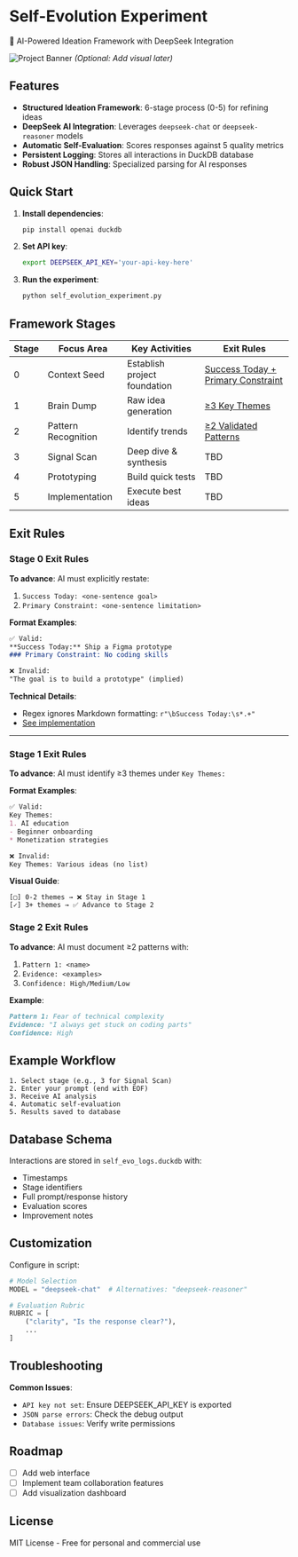 # Self-Evolution Experiment

🚀 AI-Powered Ideation Framework with DeepSeek Integration

![Project Banner](https://example.com/path/to/banner.png) *(Optional: Add visual later)*

## Features

- **Structured Ideation Framework**: 6-stage process (0-5) for refining ideas
- **DeepSeek AI Integration**: Leverages `deepseek-chat` or `deepseek-reasoner` models
- **Automatic Self-Evaluation**: Scores responses against 5 quality metrics
- **Persistent Logging**: Stores all interactions in DuckDB database
- **Robust JSON Handling**: Specialized parsing for AI responses

## Quick Start

1. **Install dependencies**:
   ```bash
   pip install openai duckdb
   ```

2. **Set API key**:
   ```bash
   export DEEPSEEK_API_KEY='your-api-key-here'
   ```

3. **Run the experiment**:
   ```bash
   python self_evolution_experiment.py
   ```

## Framework Stages

| Stage | Focus Area | Key Activities | Exit Rules |
|-------|------------|----------------|------------|
| 0 | Context Seed | Establish project foundation | [Success Today + Primary Constraint](#stage-0-exit-rules) |
| 1 | Brain Dump | Raw idea generation | [≥3 Key Themes](#stage-1-exit-rules) |
| 2 | Pattern Recognition | Identify trends | [≥2 Validated Patterns](#stage-2-exit-rules) |
| 3 | Signal Scan | Deep dive & synthesis | TBD |
| 4 | Prototyping | Build quick tests | TBD |
| 5 | Implementation | Execute best ideas | TBD |

## Exit Rules

### Stage 0 Exit Rules
**To advance**: AI must explicitly restate:
1. `Success Today: <one-sentence goal>`
2. `Primary Constraint: <one-sentence limitation>`

**Format Examples**:
```markdown
✅ Valid:
**Success Today:** Ship a Figma prototype
### Primary Constraint: No coding skills

❌ Invalid:
"The goal is to build a prototype" (implied)
```

**Technical Details**:
- Regex ignores Markdown formatting: `r"\bSuccess Today:\s*.+"`
- [See implementation](self_evolution_experiment.py#L123)

---

### Stage 1 Exit Rules
**To advance**: AI must identify ≥3 themes under `Key Themes:`

**Format Examples**:
```markdown
✅ Valid:
Key Themes:
1. AI education
- Beginner onboarding
* Monetization strategies

❌ Invalid:
Key Themes: Various ideas (no list)
```

**Visual Guide**:
```
[▢] 0-2 themes → ❌ Stay in Stage 1
[✓] 3+ themes → ✅ Advance to Stage 2
```

### Stage 2 Exit Rules
**To advance**: AI must document ≥2 patterns with:
1. `Pattern 1: <name>`
2. `Evidence: <examples>`
3. `Confidence: High/Medium/Low`

**Example**:
```markdown
Pattern 1: Fear of technical complexity
Evidence: "I always get stuck on coding parts"
Confidence: High
```

## Example Workflow

```plaintext
1. Select stage (e.g., 3 for Signal Scan)
2. Enter your prompt (end with EOF)
3. Receive AI analysis
4. Automatic self-evaluation
5. Results saved to database
```

## Database Schema

Interactions are stored in `self_evo_logs.duckdb` with:
- Timestamps
- Stage identifiers
- Full prompt/response history
- Evaluation scores
- Improvement notes

## Customization

Configure in script:
```python
# Model Selection
MODEL = "deepseek-chat"  # Alternatives: "deepseek-reasoner"

# Evaluation Rubric
RUBRIC = [
    ("clarity", "Is the response clear?"),
    ...
]
```

## Troubleshooting

**Common Issues**:
- `API key not set`: Ensure DEEPSEEK_API_KEY is exported
- `JSON parse errors`: Check the debug output
- `Database issues`: Verify write permissions

## Roadmap

- [ ] Add web interface
- [ ] Implement team collaboration features
- [ ] Add visualization dashboard

## License

MIT License - Free for personal and commercial use